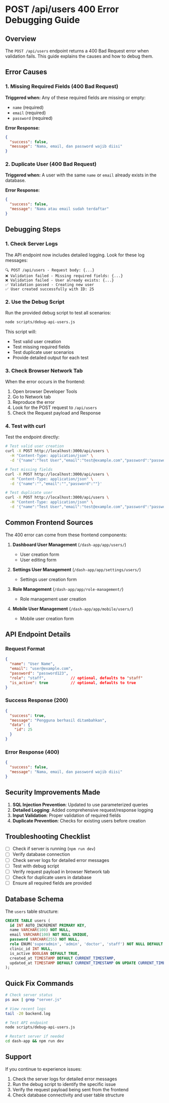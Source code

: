# POST /api/users 400 Error Debugging Guide

## Overview

The `POST /api/users` endpoint returns a 400 Bad Request error when validation fails. This guide explains the causes and how to debug them.

## Error Causes

### 1. Missing Required Fields (400 Bad Request)
**Triggered when:** Any of these required fields are missing or empty:
- `name` (required)
- `email` (required)
- `password` (required)

**Error Response:**
```json
{
  "success": false,
  "message": "Nama, email, dan password wajib diisi"
}
```

### 2. Duplicate User (400 Bad Request)
**Triggered when:** A user with the same `name` or `email` already exists in the database.

**Error Response:**
```json
{
  "success": false,
  "message": "Nama atau email sudah terdaftar"
}
```

## Debugging Steps

### 1. Check Server Logs
The API endpoint now includes detailed logging. Look for these log messages:

```
🔍 POST /api/users - Request body: {...}
❌ Validation failed - Missing required fields: {...}
❌ Validation failed - User already exists: {...}
✅ Validation passed - Creating new user
✅ User created successfully with ID: 25
```

### 2. Use the Debug Script
Run the provided debug script to test all scenarios:

```bash
node scripts/debug-api-users.js
```

This script will:
- Test valid user creation
- Test missing required fields
- Test duplicate user scenarios
- Provide detailed output for each test

### 3. Check Browser Network Tab
When the error occurs in the frontend:
1. Open browser Developer Tools
2. Go to Network tab
3. Reproduce the error
4. Look for the POST request to `/api/users`
5. Check the Request payload and Response

### 4. Test with curl
Test the endpoint directly:

```bash
# Test valid user creation
curl -X POST http://localhost:3000/api/users \
  -H "Content-Type: application/json" \
  -d '{"name":"Test User","email":"test@example.com","password":"password123"}'

# Test missing fields
curl -X POST http://localhost:3000/api/users \
  -H "Content-Type: application/json" \
  -d '{"name":"","email":"","password":""}'

# Test duplicate user
curl -X POST http://localhost:3000/api/users \
  -H "Content-Type: application/json" \
  -d '{"name":"Test User","email":"test@example.com","password":"password123"}'
```

## Common Frontend Sources

The 400 error can come from these frontend components:

1. **Dashboard User Management** (`/dash-app/app/users/`)
   - User creation form
   - User editing form

2. **Settings User Management** (`/dash-app/app/settings/users/`)
   - Settings user creation form

3. **Role Management** (`/dash-app/app/role-management/`)
   - Role management user creation

4. **Mobile User Management** (`/dash-app/app/mobile/users/`)
   - Mobile user creation form

## API Endpoint Details

### Request Format
```json
{
  "name": "User Name",
  "email": "user@example.com",
  "password": "password123",
  "role": "staff",           // optional, defaults to "staff"
  "is_active": true          // optional, defaults to true
}
```

### Success Response (200)
```json
{
  "success": true,
  "message": "Pengguna berhasil ditambahkan",
  "data": {
    "id": 25
  }
}
```

### Error Response (400)
```json
{
  "success": false,
  "message": "Nama, email, dan password wajib diisi"
}
```

## Security Improvements Made

1. **SQL Injection Prevention**: Updated to use parameterized queries
2. **Detailed Logging**: Added comprehensive request/response logging
3. **Input Validation**: Proper validation of required fields
4. **Duplicate Prevention**: Checks for existing users before creation

## Troubleshooting Checklist

- [ ] Check if server is running (`npm run dev`)
- [ ] Verify database connection
- [ ] Check server logs for detailed error messages
- [ ] Test with debug script
- [ ] Verify request payload in browser Network tab
- [ ] Check for duplicate users in database
- [ ] Ensure all required fields are provided

## Database Schema

The `users` table structure:
```sql
CREATE TABLE users (
  id INT AUTO_INCREMENT PRIMARY KEY,
  name VARCHAR(100) NOT NULL,
  email VARCHAR(100) NOT NULL UNIQUE,
  password VARCHAR(255) NOT NULL,
  role ENUM('superadmin', 'admin', 'doctor', 'staff') NOT NULL DEFAULT 'staff',
  clinic_id INT NULL,
  is_active BOOLEAN DEFAULT TRUE,
  created_at TIMESTAMP DEFAULT CURRENT_TIMESTAMP,
  updated_at TIMESTAMP DEFAULT CURRENT_TIMESTAMP ON UPDATE CURRENT_TIMESTAMP
);
```

## Quick Fix Commands

```bash
# Check server status
ps aux | grep "server.js"

# View recent logs
tail -20 backend.log

# Test API endpoint
node scripts/debug-api-users.js

# Restart server if needed
cd dash-app && npm run dev
```

## Support

If you continue to experience issues:
1. Check the server logs for detailed error messages
2. Run the debug script to identify the specific issue
3. Verify the request payload being sent from the frontend
4. Check database connectivity and user table structure
